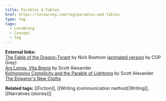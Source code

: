 ```yaml
---
title: Parables & Fables
href: https://lesswrong.com/tag/parables-and-fables
type: tag
tags:
  - LessWrong
  - Concept
  - Tag
---
```


**External links:**  
[The Fable of the Dragon-Tyrant](https://nickbostrom.com/fable/dragon.html) by Nick Bostrom ([animated version](https://www.youtube.com/watch?v=cZYNADOHhVY) by CGP Grey)  
[Ars Longa, Vita Brevis](https://slatestarcodex.com/2017/11/09/ars-longa-vita-brevis/) by Scott Alexander  
[Kolmogorov Complicity and the Parable of Lightning](https://slatestarcodex.com/2017/10/23/kolmogorov-complicity-and-the-parable-of-lightning/) by Scott Alexander  
[The Emperor's New Cloths](https://andersen.sdu.dk/vaerk/hersholt/TheEmperorsNewClothes_e.html)

**Related tags:** [[Fiction]], [[Writing (communication method)|Writing]], [[Narratives (stories)]]